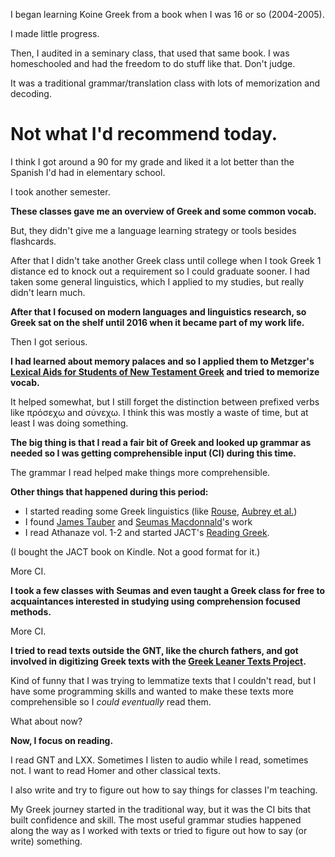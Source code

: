 I began learning Koine Greek from a book when I was 16 or so
(2004-2005).

I made little progress.

Then, I audited in a seminary class, that used that same book. I was
homeschooled and had the freedom to do stuff like that. Don\'t judge.

It was a traditional grammar/translation class with lots of memorization
and decoding.

# Not what I\'d recommend today.

I think I got around a 90 for my grade and liked it a lot better than
the Spanish I\'d had in elementary school.

I took another semester.

**These classes gave me an overview of Greek and some common vocab.**

But, they didn\'t give me a language learning strategy or tools besides
flashcards.

After that I didn\'t take another Greek class until college when I took
Greek 1 distance ed to knock out a requirement so I could graduate
sooner. I had taken some general linguistics, which I applied to my
studies, but really didn\'t learn much.

**After that I focused on modern languages and linguistics research, so
Greek sat on the shelf until 2016 when it became part of my work life.**

Then I got serious.

**I had learned about memory palaces and so I applied them to Metzger\'s
[Lexical Aids for Students of New Testament
Greek](https://www.goodreads.com/en/book/show/682341) and tried to
memorize vocab.**

It helped somewhat, but I still forget the distinction between prefixed
verbs like πρόσεχω and σύνεχω. I think this was mostly a waste of time,
but at least I was doing something.

**The big thing is that I read a fair bit of Greek and looked up grammar
as needed so I was getting comprehensible input (CI) during this time.**

The grammar I read helped make things more comprehensible.

**Other things that happened during this period:**

-   I started reading some Greek linguistics (like [Rouse](https://www.logos.com/product/4599/discourse-grammar-of-the-greek-new-testament-a-practical-introduction-for-teaching-and-exegesis), [Aubrey et al.](https://www.logos.com/product/129137/linguistics-and-biblical-exegesis))
-   I found [James Tauber](https://jktauber.com/) and [Seumas
    Macdonnald](https://thepatrologist.com/)\'s work
-   I read Athanaze vol. 1-2 and started JACT\'s [Reading
    Greek](https://www.amazon.com/Reading-Greek-Association-Classical-Teachers/dp/0521698510).

(I bought the JACT book on Kindle. Not a good format for it.)

More CI.

**I took a few classes with Seumas and even taught a Greek class for
free to acquaintances interested in studying using comprehension focused
methods.**

More CI.

**I tried to read texts outside the GNT, like the church fathers, and
got involved in digitizing Greek texts with the [Greek Leaner Texts
Project](https://greek-learner-texts.org/).**

Kind of funny that I was trying to lemmatize texts that I couldn\'t
read, but I have some programming skills and wanted to make these texts
more comprehensible so I _could eventually_ read them.

What about now?

**Now, I focus on reading.**

I read GNT and LXX. Sometimes I listen to audio while I read, sometimes
not. I want to read Homer and other classical texts.

I also write and try to figure out how to say things for classes I\'m
teaching.

My Greek journey started in the traditional way, but it was the CI bits
that built confidence and skill. The most useful grammar studies
happened along the way as I worked with texts or tried to figure out how
to say (or write) something.
